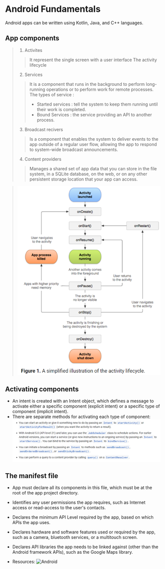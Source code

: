 # Android Fundamentals
Android apps can be written using Kotlin, Java, and C++ languages.  
  
## App components 
>1. Activites  
>>It represent the single screen with a user interface
>> The activity lifecycle 
>2. Services  
>> It is a component that runs in the background to perform long-running operations or to perform work for remote processes.  
>> The types of service : 
>> * Started services : tell the system to keep them running until their work is completed.    
>> * Bound Services : the service providing an API to another process.  
>3. Broadcast recivers  
>> Is a component that enables the system to deliver events to the app outside of a regular user flow, allowing the app to respond to system-wide broadcast announcements.  
>4. Content providers  
>> Manages a shared set of app data that you can store in the file system, in a SQLite database, on the web, or on any other persistent storage location that your app can access.  

>![activity](./Android/activity.PNG)  
  
## Activating components 
* An intent is created with an Intent object, which defines a message to activate either a specific component (explicit intent) or a specific type of component (implicit intent).  
* There are separate methods for activating each type of component:  
![intent](./Android/intent.PNG)  
  
## The manifest file
* App must declare all its components in this file, which must be at the root of the app project directory.  
* Identifies any user permissions the app requires, such as Internet access or read-access to the user's contacts.  
* Declares the minimum API Level required by the app, based on which APIs the app uses.  
* Declares hardware and software features used or required by the app, such as a camera, bluetooth services, or a multitouch screen.   
* Declares API libraries the app needs to be linked against (other than the Android framework APIs), such as the Google Maps library.  
  
* Resources: ![Android](https://developer.android.com/guide/components/fundamentals)    